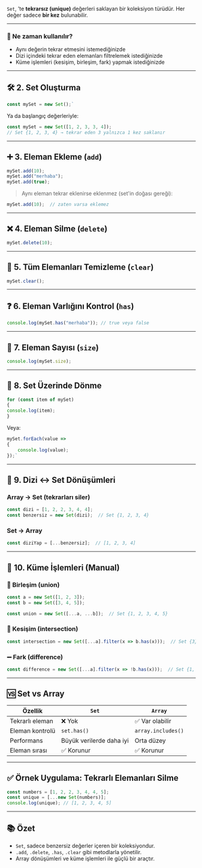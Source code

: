 

`Set`, ’te **tekrarsız (unique)** değerleri saklayan bir koleksiyon türüdür. Her değer sadece **bir kez** bulunabilir.

---

### 🎯 Ne zaman kullanılır?

- Aynı değerin tekrar etmesini istemediğinizde
- Dizi içindeki tekrar eden elemanları filtrelemek istediğinizde
- Küme işlemleri (kesişim, birleşim, fark) yapmak istediğinizde

---

## 🛠️ 2. Set Oluşturma

```javascript
const mySet = new Set();`
```

Ya da başlangıç değerleriyle:

```javascript
const mySet = new Set([1, 2, 3, 3, 4]);
// Set {1, 2, 3, 4} → tekrar eden 3 yalnızca 1 kez saklanır
```

---

## ➕ 3. Eleman Ekleme (`add`)

```javascript
mySet.add(10);
mySet.add("merhaba");
mySet.add(true);
```

> Aynı eleman tekrar eklenirse eklenmez (set'in doğası gereği):


```javascript
mySet.add(10);  // zaten varsa eklemez
```

---

## ❌ 4. Eleman Silme (`delete`)

```javascript
mySet.delete(10);
```

---

## 🧹 5. Tüm Elemanları Temizleme (`clear`)

```javascript
mySet.clear();
```

---

## ❓ 6. Eleman Varlığını Kontrol (`has`)

```javascript
console.log(mySet.has("merhaba")); // true veya false
```

---

## 📏 7. Eleman Sayısı (`size`)

```javascript
console.log(mySet.size);
```

---

## 🔁 8. Set Üzerinde Dönme

```javascript
for (const item of mySet) 
{   
console.log(item); 
}

```

Veya:

```javascript
mySet.forEach(value => 
{  
	console.log(value); 
});`
```

---

## 🔁 9. Dizi ↔ Set Dönüşümleri

### Array → Set (tekrarları siler)

```javascript
const dizi = [1, 2, 2, 3, 4, 4];
const benzersiz = new Set(dizi);  // Set {1, 2, 3, 4}
```

### Set → Array

```javascript
const diziYap = [...benzersiz];  // [1, 2, 3, 4]
```

---

## 🔬 10. Küme İşlemleri (Manual)

### 🔗 Birleşim (union)

```javascript
const a = new Set([1, 2, 3]);
const b = new Set([3, 4, 5]);

const union = new Set([...a, ...b]);  // Set {1, 2, 3, 4, 5}

```
### 🔀 Kesişim (intersection)

```javascript
const intersection = new Set([...a].filter(x => b.has(x)));  // Set {3}
```
### ➖ Fark (difference)

```javascript
const difference = new Set([...a].filter(x => !b.has(x)));  // Set {1, 2}
```

---

## 🆚 Set vs Array

|Özellik|`Set`|`Array`|
|---|---|---|
|Tekrarlı eleman|❌ Yok|✅ Var olabilir|
|Eleman kontrolü|`set.has()`|`array.includes()`|
|Performans|Büyük verilerde daha iyi|Orta düzey|
|Eleman sırası|✅ Korunur|✅ Korunur|

---

## ✅ Örnek Uygulama: Tekrarlı Elemanları Silme

```javascript
const numbers = [1, 2, 2, 3, 4, 4, 5];
const unique = [...new Set(numbers)];
console.log(unique); // [1, 2, 3, 4, 5]
```
---

## 📚 Özet

- `Set`, sadece benzersiz değerler içeren bir koleksiyondur.
- `.add`, `.delete`, `.has`, `.clear` gibi metodlarla yönetilir.
- Array dönüşümleri ve küme işlemleri ile güçlü bir araçtır.